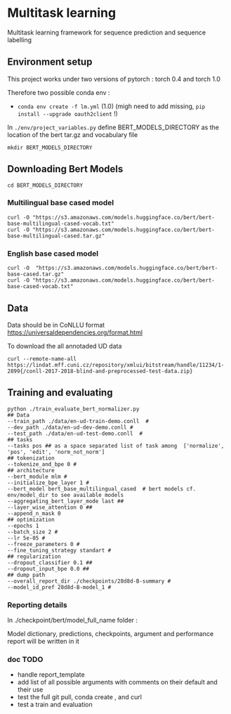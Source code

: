 # Multitask learning 

Multitask learning framework for sequence prediction and sequence labelling 

## Environment setup 

This project works under two versions of pytorch : torch 0.4 and torch 1.0  

Therefore two possible conda env : 
- `conda env create -f lm.yml`  (1.0) (migh need to add missing, `pip install --upgrade oauth2client` !)

In `./env/project_variables.py` define BERT_MODELS_DIRECTORY as the location of the bert tar.gz and vocabulary file 

`mkdir BERT_MODELS_DIRECTORY`


## Downloading Bert Models 


`cd BERT_MODELS_DIRECTORY`

### Multilingual base cased model 

`curl -O "https://s3.amazonaws.com/models.huggingface.co/bert/bert-base-multilingual-cased-vocab.txt"` <br>
`curl -O "https://s3.amazonaws.com/models.huggingface.co/bert/bert-base-multilingual-cased.tar.gz"`

### English base cased model 

`curl -O  "https://s3.amazonaws.com/models.huggingface.co/bert/bert-base-cased.tar.gz"` <br>
`curl -O "https://s3.amazonaws.com/models.huggingface.co/bert/bert-base-cased-vocab.txt"`


## Data

Data should be in CoNLLU format https://universaldependencies.org/format.html

To download the all annotaded UD data 

`curl --remote-name-all https://lindat.mff.cuni.cz/repository/xmlui/bitstream/handle/11234/1-2899{/conll-2017-2018-blind-and-preprocessed-test-data.zip}`


## Training and evaluating 

```
python ./train_evaluate_bert_normalizer.py 
## Data
--train_path ./data/en-ud-train-demo.conll  # 
--dev_path ./data/en-ud-dev-demo.conll # 
--test_path ./data/en-ud-test-demo.conll  # 
## tasks 
--tasks pos ## as a space separated list of task among  ['normalize', 'pos', 'edit', 'norm_not_norm']
## tokenization 
--tokenize_and_bpe 0 #
## architecture
--bert_module mlm # 
--initialize_bpe_layer 1 #
--bert_model bert_base_multilingual_cased  # bert models cf. env/model_dir to see available models 
--aggregating_bert_layer_mode last ## 
--layer_wise_attention 0 ##
--append_n_mask 0
## optimization
--epochs 1 
--batch_size 2 #
--lr 5e-05 #
--freeze_parameters 0 #
--fine_tuning_strategy standart # 
## regularization 
--dropout_classifier 0.1 ## 
--dropout_input_bpe 0.0 ##
## dump path 
--overall_report_dir ./checkpoints/28d8d-B-summary #
--model_id_pref 28d8d-B-model_1 #
``` 

### Reporting details 

In ./checkpoint/bert/model_full_name folder :

Model dictionary, predictions, checkpoints, argument and performance report will be written in it 


### doc TODO 
- handle report_template 
- add list of all possible arguments with comments on their default and their use 
- test the full git pull, conda create , and curl 
- test a train and evaluation 



